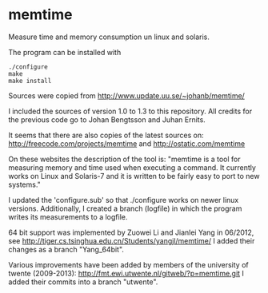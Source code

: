 memtime
=======

Measure time and memory consumption un linux and solaris.

The program can be installed with
```
./configure
make
make install
```



Sources were copied from http://www.update.uu.se/~johanb/memtime/

I included the sources of version 1.0 to 1.3 to this repository.
All credits for the previous code go to Johan Bengtsson and Juhan Ernits.

It seems that there are also copies of the latest sources on:
http://freecode.com/projects/memtime
and
http://ostatic.com/memtime

On these websites the description of the tool is:
"memtime is a tool for measuring memory and time used when executing a command. It currently works on Linux and Solaris-7 and it is written to be fairly easy to port to new systems."

I updated the 'configure.sub' so that ./configure works on newer linux versions.
Additionally, I created a branch (logfile) in which the program writes its measurements to a logfile.

64 bit support was implemented by Zuowei Li and Jianlei Yang in 06/2012, see
http://tiger.cs.tsinghua.edu.cn/Students/yangjl/memtime/
I added their changes as a branch "Yang_64bit".

Various improvements have been added by members of the university of twente (2009-2013):
http://fmt.ewi.utwente.nl/gitweb/?p=memtime.git
I added their commits into a branch "utwente".



